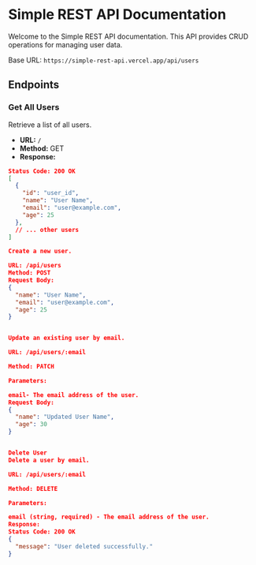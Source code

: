 # Simple REST API Documentation

Welcome to the Simple REST API documentation. This API provides CRUD operations for managing user data.

Base URL: `https://simple-rest-api.vercel.app/api/users`

## Endpoints

### Get All Users

Retrieve a list of all users.

- **URL:** `/`
- **Method:** GET
- **Response:**

```json
Status Code: 200 OK
[
  {
    "id": "user_id",
    "name": "User Name",
    "email": "user@example.com",
    "age": 25
  },
  // ... other users
]

Create a new user.

URL: /api/users
Method: POST
Request Body:
{
  "name": "User Name",
  "email": "user@example.com",
  "age": 25
}


Update an existing user by email.

URL: /api/users/:email

Method: PATCH

Parameters:

email- The email address of the user.
Request Body:
{
  "name": "Updated User Name",
  "age": 30
}


Delete User
Delete a user by email.

URL: /api/users/:email

Method: DELETE

Parameters:

email (string, required) - The email address of the user.
Response:
Status Code: 200 OK
{
  "message": "User deleted successfully."
}

```
